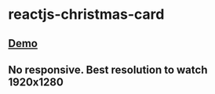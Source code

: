 # reactjs-christmas-card

## [Demo](https://gavrushuk.github.io/reactjs-christmas-card/)

## No responsive. Best resolution to watch 1920x1280

